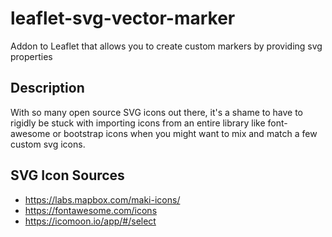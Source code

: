 # leaflet-svg-vector-marker
Addon to Leaflet that allows you to create custom markers by providing svg properties

## Description

With so many open source SVG icons out there, it's a shame to have to rigidly be stuck with importing icons from an entire library like font-awesome or bootstrap icons when you might want to mix and match a few custom svg icons.

## SVG Icon Sources

* <https://labs.mapbox.com/maki-icons/>
* <https://fontawesome.com/icons>
* <https://icomoon.io/app/#/select>
